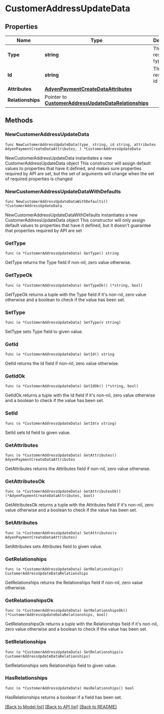 # CustomerAddressUpdateData

## Properties

Name | Type | Description | Notes
------------ | ------------- | ------------- | -------------
**Type** | **string** | The resource&#39;s type | 
**Id** | **string** | The resource&#39;s id | 
**Attributes** | [**AdyenPaymentCreateDataAttributes**](AdyenPaymentCreateDataAttributes.md) |  | 
**Relationships** | Pointer to [**CustomerAddressUpdateDataRelationships**](CustomerAddressUpdateDataRelationships.md) |  | [optional] 

## Methods

### NewCustomerAddressUpdateData

`func NewCustomerAddressUpdateData(type_ string, id string, attributes AdyenPaymentCreateDataAttributes, ) *CustomerAddressUpdateData`

NewCustomerAddressUpdateData instantiates a new CustomerAddressUpdateData object
This constructor will assign default values to properties that have it defined,
and makes sure properties required by API are set, but the set of arguments
will change when the set of required properties is changed

### NewCustomerAddressUpdateDataWithDefaults

`func NewCustomerAddressUpdateDataWithDefaults() *CustomerAddressUpdateData`

NewCustomerAddressUpdateDataWithDefaults instantiates a new CustomerAddressUpdateData object
This constructor will only assign default values to properties that have it defined,
but it doesn't guarantee that properties required by API are set

### GetType

`func (o *CustomerAddressUpdateData) GetType() string`

GetType returns the Type field if non-nil, zero value otherwise.

### GetTypeOk

`func (o *CustomerAddressUpdateData) GetTypeOk() (*string, bool)`

GetTypeOk returns a tuple with the Type field if it's non-nil, zero value otherwise
and a boolean to check if the value has been set.

### SetType

`func (o *CustomerAddressUpdateData) SetType(v string)`

SetType sets Type field to given value.


### GetId

`func (o *CustomerAddressUpdateData) GetId() string`

GetId returns the Id field if non-nil, zero value otherwise.

### GetIdOk

`func (o *CustomerAddressUpdateData) GetIdOk() (*string, bool)`

GetIdOk returns a tuple with the Id field if it's non-nil, zero value otherwise
and a boolean to check if the value has been set.

### SetId

`func (o *CustomerAddressUpdateData) SetId(v string)`

SetId sets Id field to given value.


### GetAttributes

`func (o *CustomerAddressUpdateData) GetAttributes() AdyenPaymentCreateDataAttributes`

GetAttributes returns the Attributes field if non-nil, zero value otherwise.

### GetAttributesOk

`func (o *CustomerAddressUpdateData) GetAttributesOk() (*AdyenPaymentCreateDataAttributes, bool)`

GetAttributesOk returns a tuple with the Attributes field if it's non-nil, zero value otherwise
and a boolean to check if the value has been set.

### SetAttributes

`func (o *CustomerAddressUpdateData) SetAttributes(v AdyenPaymentCreateDataAttributes)`

SetAttributes sets Attributes field to given value.


### GetRelationships

`func (o *CustomerAddressUpdateData) GetRelationships() CustomerAddressUpdateDataRelationships`

GetRelationships returns the Relationships field if non-nil, zero value otherwise.

### GetRelationshipsOk

`func (o *CustomerAddressUpdateData) GetRelationshipsOk() (*CustomerAddressUpdateDataRelationships, bool)`

GetRelationshipsOk returns a tuple with the Relationships field if it's non-nil, zero value otherwise
and a boolean to check if the value has been set.

### SetRelationships

`func (o *CustomerAddressUpdateData) SetRelationships(v CustomerAddressUpdateDataRelationships)`

SetRelationships sets Relationships field to given value.

### HasRelationships

`func (o *CustomerAddressUpdateData) HasRelationships() bool`

HasRelationships returns a boolean if a field has been set.


[[Back to Model list]](../README.md#documentation-for-models) [[Back to API list]](../README.md#documentation-for-api-endpoints) [[Back to README]](../README.md)


